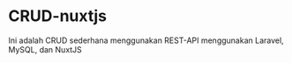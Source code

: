 # CRUD-nuxtjs
Ini adalah CRUD sederhana menggunakan REST-API menggunakan Laravel, MySQL, dan NuxtJS

